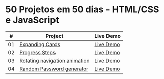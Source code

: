 
# 50 Projetos em 50 dias - HTML/CSS e JavaScript

|  #  | Project                                                                                                                     | Live Demo                                                                         |
| :-: | --------------------------------------------------------------------------------------------------------------------------- | --------------------------------------------------------------------------------- |
| 01  | [Expanding Cards](https://github.com/dkhenrique/50projetos50dias/tree/main/expanding-cards)                             | [Live Demo](https://expanding-cardsz.netlify.app/)               |
| 02  | [Progress Steps](https://github.com/dkhenrique/50projetos50dias/tree/main/progress-steps)                               | [Live Demo](https://progress-steps-by-step.netlify.app/)                |
| 03  | [Rotating navigation animation](https://github.com/dkhenrique/50projetos50dias/tree/main/rotating-navigation-animation)                               | [Live Demo](https://regal-bubblegum-344443.netlify.app/)                |
| 04  | [Random Password generator](https://github.com/dkhenrique/50projetos50dias/tree/main/random-password-generator.git)                               | [Live Demo](https://fantastic-kataifi-ef7c8c.netlify.app/)                |


